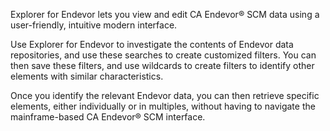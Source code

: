 Explorer for Endevor lets you view and edit CA Endevor® SCM data using a user-friendly, intuitive modern interface.

Use Explorer for Endevor to investigate the contents of Endevor data repositories, and use these searches to create customized filters.
You can then save these filters, and use wildcards to create filters to identify other elements with similar characteristics.

Once you identify the relevant Endevor data, you can then retrieve specific elements, either individually or in multiples, without having to navigate the mainframe-based CA Endevor® SCM interface.

